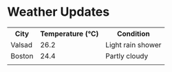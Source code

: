 # Weather Updates

<!-- WEATHER-UPDATE-START -->
<table><tr><th>City</th><th>Temperature (°C)</th><th>Condition</th></tr><tr><td>Valsad</td><td>26.2</td><td>Light rain shower</td></tr><tr><td>Boston</td><td>24.4</td><td>Partly cloudy</td></tr><tr><td></td><td></td><td></td></tr></table>
<!-- WEATHER-UPDATE-END -->
